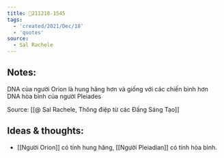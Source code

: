```yaml
---
title: 💬211218-1545
tags:
  - 'created/2021/Dec/18'
  - 'quotes'
source:
  - Sal Rachele
---
```


## Notes:
DNA của người Orion là hung hăng hơn và giống với các chiến binh hơn DNA hòa bình của người Pleiades

Source: [[@ Sal Rachele, Thông điệp từ các Đấng Sáng Tạo]]

## Ideas & thoughts:
- [[Người Orion]] có tính hung hăng, [[Người Pleiadian]] có tính hòa bình.